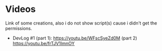 # Videos

Link of some creations, also i do not show script(s) cause i didn't get the permissions.

- DevLog #1 (part 1):
    https://youtu.be/WFscSyeZd0M
    (part 2)
    https://youtu.be/frTJV1ImnOY
